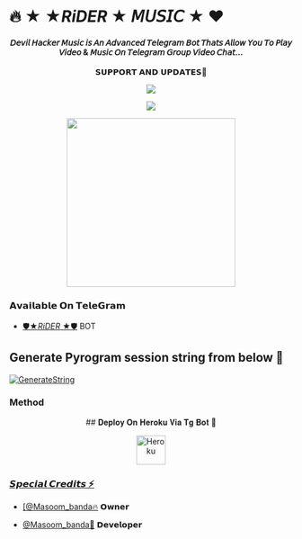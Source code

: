 # 🔥 ★ ★*RiDER* ★ 𝘔𝘜𝘚𝘐𝘊 ★ ♥️

<h4 align="center">𝘋𝘦𝘷𝘪𝘭 𝘏𝘢𝘤𝘬𝘦𝘳 𝘔𝘶𝘴𝘪𝘤 𝘪𝘴 𝘈𝘯 𝘈𝘥𝘷𝘢𝘯𝘤𝘦𝘥 𝘛𝘦𝘭𝘦𝘨𝘳𝘢𝘮 𝘉𝘰𝘵 𝘛𝘩𝘢𝘵𝘴 𝘈𝘭𝘭𝘰𝘸 𝘠𝘰𝘶 𝘛𝘰 𝘗𝘭𝘢𝘺 𝘝𝘪𝘥𝘦𝘰 & 𝘔𝘶𝘴𝘪𝘤 𝘖𝘯 𝘛𝘦𝘭𝘦𝘨𝘳𝘢𝘮 𝘎𝘳𝘰𝘶𝘱 𝘝𝘪𝘥𝘦𝘰 𝘊𝘩𝘢𝘵...</h4>

<p align="center">
    𝗦𝗨𝗣𝗣𝗢𝗥𝗧 𝗔𝗡𝗗 𝗨𝗣𝗗𝗔𝗧𝗘𝗦🎑

<p align="center"><a href="https://t.me/JaiHindChatting"><img align="center" src="https://img.shields.io/badge/Join-Group%20Support-blue.svg?style=for-the-badge&logo=Telegram">
</p>
<p align="center"><a href="https://t.me/RYMOFFICIAL"><img align="center" src="https://img.shields.io/badge/Join-Official%20Channel-blue.svg?style=for-the-badge&logo=Telegram">
</p>
<p align="center"><a href="https://t.me/JaiHindChatting"><img src="https://telegra.ph/file/06bab8d2aca8660c3b487.jpg" width="300"></a></p>


### 𝗔𝘃𝗮𝗶𝗹𝗮𝗯𝗹𝗲 𝗢𝗻 𝗧𝗲𝗹𝗲𝗚𝗿𝗮𝗺
- [🛡️★*RiDER* ★🛡️](https://t.me/wifedarloooo) BOT

## Generate Pyrogram session string from below 🔻

[![GenerateString](https://img.shields.io/badge/repl.it-generateString-yellowgreen)](https://t.me/wifedarloooo)


### Method

<p align="center">
    ## 𝐃𝐞𝐩𝐥𝐨𝐲 𝐎𝐧 𝐇𝐞𝐫𝐨𝐤𝐮 𝐕𝐢𝐚 𝐓𝐠 𝐁𝐨𝐭 🚀

<p align="center"><a href="https://telegram.dog/XTZ_HerokuBot?start=cmFrZXNoeXQvRGV2aWxIYWNrZXJNdXNpYyBSYWtlc2g"><img align="center" alt="Heroku" width="52px" src="https://www.nicepng.com/png/full/223-2233246_heroku-logo-salesforce-heroku.png"></p>


### 𝙎𝙥𝙚𝙘𝙞𝙖𝙡 𝘾𝙧𝙚𝙙𝙞𝙩𝙨 ⚡
- [[@Masoom_banda🔥](https://t.me/wifedarloooo) 𝗢𝘄𝗻𝗲𝗿

- [@Masoom_banda🤙](https://t.me/wifedarloooo) 𝗗𝗲𝘃𝗲𝗹𝗼𝗽𝗲𝗿
